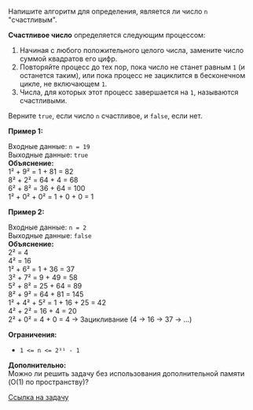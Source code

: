Напишите алгоритм для определения, является ли число `n` "счастливым".

**Счастливое число** определяется следующим процессом:  

1. Начиная с любого положительного целого числа, замените число суммой квадратов его цифр.  
2. Повторяйте процесс до тех пор, пока число не станет равным `1` (и останется таким), или пока процесс не зациклится в бесконечном цикле, не включающем `1`.  
3. Числа, для которых этот процесс завершается на `1`, называются счастливыми.  

Верните `true`, если число `n` счастливое, и `false`, если нет.  

**Пример 1:**  

Входные данные: `n = 19`  
Выходные данные: `true`  
**Объяснение:**  
1² + 9² = 1 + 81 = 82  
8² + 2² = 64 + 4 = 68  
6² + 8² = 36 + 64 = 100  
1² + 0² + 0² = 1 + 0 + 0 = 1  

**Пример 2:**  

Входные данные: `n = 2`  
Выходные данные: `false`  
**Объяснение:**  
2² = 4  
4² = 16  
1² + 6² = 1 + 36 = 37  
3² + 7² = 9 + 49 = 58  
5² + 8² = 25 + 64 = 89  
8² + 9² = 64 + 81 = 145  
1² + 4² + 5² = 1 + 16 + 25 = 42  
4² + 2² = 16 + 4 = 20  
2² + 0² = 4 + 0 = 4  → Зацикливание (4 → 16 → 37 → ...)  

**Ограничения:**  
- `1 <= n <= 2³¹ - 1`  

**Дополнительно:**  
Можно ли решить задачу без использования дополнительной памяти (O(1) по пространству)?  

[Ссылка на задачу](https://leetcode.com/problems/happy-number/description/)